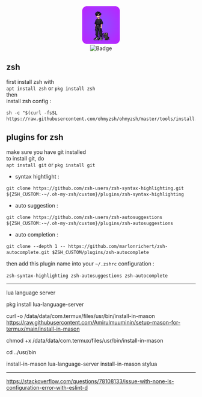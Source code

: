 <div id="header" align="center">
<img src="https://github.com/God7Wyn/mine/raw/refs/heads/main/me.png" width="100"/>
</div>
<div id="badges" align="center"><img src="https://img.shields.io/badge/Lexazsh-black?style=for-the-badge&logo=kalilinux&logoColor=blue" alt="Badge"/>
</div>

zsh
-
first install zsh with  
```apt install zsh``` or ```pkg install zsh```  
then  
install zsh config :

```
sh -c "$(curl -fsSL https://raw.githubusercontent.com/ohmyzsh/ohmyzsh/master/tools/install.sh)"
```
plugins for zsh 
-
make sure you have git installed  
to install git, do  
```apt install git``` or ```pkg install git ```  

- syntax hightlight :
```
git clone https://github.com/zsh-users/zsh-syntax-highlighting.git ${ZSH_CUSTOM:-~/.oh-my-zsh/custom}/plugins/zsh-syntax-highlighting
```
- auto suggestion :
```
git clone https://github.com/zsh-users/zsh-autosuggestions ${ZSH_CUSTOM:-~/.oh-my-zsh/custom}/plugins/zsh-autosuggestions
```
- auto completion :
```
git clone --depth 1 -- https://github.com/marlonrichert/zsh-autocomplete.git $ZSH_CUSTOM/plugins/zsh-autocomplete
```
then add this plugin name into your ```~/.zshrc``` configuration :

```zsh-syntax-highlighting zsh-autosuggestions zsh-autocomplete```

---

lua language server

pkg install lua-language-server


curl -o /data/data/com.termux/files/usr/bin/install-in-mason  https://raw.githubusercontent.com/Amirulmuuminin/setup-mason-for-termux/main/install-in-mason


chmod +x /data/data/com.termux/files/usr/bin/install-in-mason


cd ../usr/bin


install-in-mason lua-language-server
install-in-mason stylua

---


https://stackoverflow.com/questions/78108133/issue-with-none-ls-configuration-error-with-eslint-d
